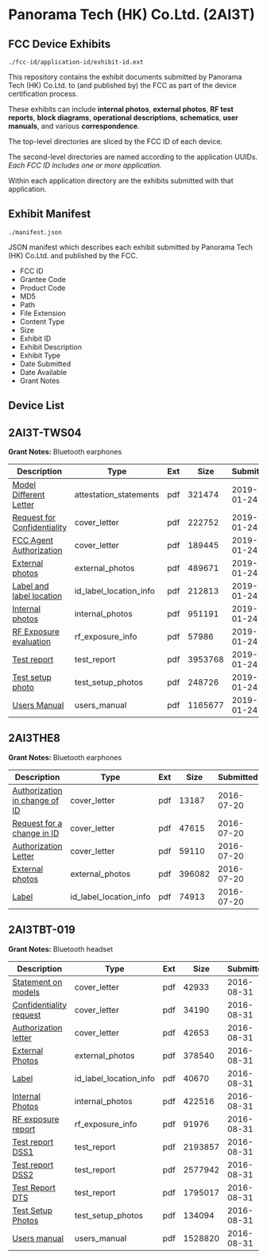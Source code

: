 # Panorama Tech (HK) Co.Ltd. (2AI3T)
## FCC Device Exhibits

```
./fcc-id/application-id/exhibit-id.ext
```

This repository contains the exhibit documents submitted by Panorama Tech (HK) Co.Ltd. to (and published by) the FCC as part of the device certification process.

These exhibits can include **internal photos**, **external photos**, **RF test reports**, **block diagrams**, **operational descriptions**, **schematics**, **user manuals**, and various **correspondence**.

The top-level directories are sliced by the FCC ID of each device.

The second-level directories are named according to the application UUIDs. *Each FCC ID includes one or more application.*

Within each application directory are the exhibits submitted with that application. 

## Exhibit Manifest

```
./manifest.json
```

JSON manifest which describes each exhibit submitted by Panorama Tech (HK) Co.Ltd. and published by the FCC.

- FCC ID
- Grantee Code
- Product Code
- MD5
- Path
- File Extension
- Content Type
- Size
- Exhibit ID
- Exhibit Description
- Exhibit Type
- Date Submitted
- Date Available
- Grant Notes

## Device List
## 2AI3T-TWS04
**Grant Notes:** Bluetooth earphones

| Description | Type | Ext | Size | Submitted | Available |
| ----------- | ---- | --- | ---- | --------- | --------- |
| [Model Different Letter](2AI3T-TWS04/484dab147afc0f893bbdb0b57975d7a6/4141871.pdf) | attestation_statements | pdf | 321474 | 2019-01-24 | 2019-01-24 |
| [Request for Confidentiality](2AI3T-TWS04/484dab147afc0f893bbdb0b57975d7a6/4141869.pdf) | cover_letter | pdf | 222752 | 2019-01-24 | 2019-01-24 |
| [FCC Agent Authorization](2AI3T-TWS04/484dab147afc0f893bbdb0b57975d7a6/4141870.pdf) | cover_letter | pdf | 189445 | 2019-01-24 | 2019-01-24 |
| [External photos](2AI3T-TWS04/484dab147afc0f893bbdb0b57975d7a6/4141872.pdf) | external_photos | pdf | 489671 | 2019-01-24 | 2019-01-24 |
| [Label and label location](2AI3T-TWS04/484dab147afc0f893bbdb0b57975d7a6/4141874.pdf) | id_label_location_info | pdf | 212813 | 2019-01-24 | 2019-01-24 |
| [Internal photos](2AI3T-TWS04/484dab147afc0f893bbdb0b57975d7a6/4141873.pdf) | internal_photos | pdf | 951191 | 2019-01-24 | 2019-01-24 |
| [RF Exposure evaluation](2AI3T-TWS04/484dab147afc0f893bbdb0b57975d7a6/4141879.pdf) | rf_exposure_info | pdf | 57986 | 2019-01-24 | 2019-01-24 |
| [Test report](2AI3T-TWS04/484dab147afc0f893bbdb0b57975d7a6/4141969.pdf) | test_report | pdf | 3953768 | 2019-01-24 | 2019-01-24 |
| [Test setup photo](2AI3T-TWS04/484dab147afc0f893bbdb0b57975d7a6/4141877.pdf) | test_setup_photos | pdf | 248726 | 2019-01-24 | 2019-01-24 |
| [Users Manual](2AI3T-TWS04/484dab147afc0f893bbdb0b57975d7a6/4141878.pdf) | users_manual | pdf | 1165677 | 2019-01-24 | 2019-01-24 |
## 2AI3THE8
**Grant Notes:** Bluetooth earphones

| Description | Type | Ext | Size | Submitted | Available |
| ----------- | ---- | --- | ---- | --------- | --------- |
| [Authorization in change of ID](2AI3THE8/dd951e60572fac264d9b2b5eb622472b/3070544.pdf) | cover_letter | pdf | 13187 | 2016-07-20 | 2016-07-20 |
| [Request for a change in ID](2AI3THE8/dd951e60572fac264d9b2b5eb622472b/3070545.pdf) | cover_letter | pdf | 47615 | 2016-07-20 | 2016-07-20 |
| [Authorization Letter](2AI3THE8/dd951e60572fac264d9b2b5eb622472b/3070547.pdf) | cover_letter | pdf | 59110 | 2016-07-20 | 2016-07-20 |
| [External photos](2AI3THE8/dd951e60572fac264d9b2b5eb622472b/3065299.pdf) | external_photos | pdf | 396082 | 2016-07-20 | 2016-07-20 |
| [Label](2AI3THE8/dd951e60572fac264d9b2b5eb622472b/3070546.pdf) | id_label_location_info | pdf | 74913 | 2016-07-20 | 2016-07-20 |
## 2AI3TBT-019
**Grant Notes:** Bluetooth headset

| Description | Type | Ext | Size | Submitted | Available |
| ----------- | ---- | --- | ---- | --------- | --------- |
| [Statement on models](2AI3TBT-019/20765e7b0d39156ce7fc1757e8b0ad84/3119109.pdf) | cover_letter | pdf | 42933 | 2016-08-31 | 2016-08-31 |
| [Confidentiality request](2AI3TBT-019/20765e7b0d39156ce7fc1757e8b0ad84/3119114.pdf) | cover_letter | pdf | 34190 | 2016-08-31 | 2016-08-31 |
| [Authorization letter](2AI3TBT-019/20765e7b0d39156ce7fc1757e8b0ad84/3119117.pdf) | cover_letter | pdf | 42653 | 2016-08-31 | 2016-08-31 |
| [External Photos](2AI3TBT-019/20765e7b0d39156ce7fc1757e8b0ad84/3119110.pdf) | external_photos | pdf | 378540 | 2016-08-31 | 2016-08-31 |
| [Label](2AI3TBT-019/20765e7b0d39156ce7fc1757e8b0ad84/3119115.pdf) | id_label_location_info | pdf | 40670 | 2016-08-31 | 2016-08-31 |
| [Internal Photos](2AI3TBT-019/20765e7b0d39156ce7fc1757e8b0ad84/3119111.pdf) | internal_photos | pdf | 422516 | 2016-08-31 | 2016-08-31 |
| [RF exposure report](2AI3TBT-019/20765e7b0d39156ce7fc1757e8b0ad84/3119116.pdf) | rf_exposure_info | pdf | 91976 | 2016-08-31 | 2016-08-31 |
| [Test report DSS1](2AI3TBT-019/20765e7b0d39156ce7fc1757e8b0ad84/3119132.pdf) | test_report | pdf | 2193857 | 2016-08-31 | 2016-08-31 |
| [Test report DSS2](2AI3TBT-019/20765e7b0d39156ce7fc1757e8b0ad84/3119134.pdf) | test_report | pdf | 2577942 | 2016-08-31 | 2016-08-31 |
| [Test Report  DTS](2AI3TBT-019/20765e7b0d39156ce7fc1757e8b0ad84/3119135.pdf) | test_report | pdf | 1795017 | 2016-08-31 | 2016-08-31 |
| [Test Setup Photos](2AI3TBT-019/20765e7b0d39156ce7fc1757e8b0ad84/3119112.pdf) | test_setup_photos | pdf | 134094 | 2016-08-31 | 2016-08-31 |
| [Users manual](2AI3TBT-019/20765e7b0d39156ce7fc1757e8b0ad84/3119113.pdf) | users_manual | pdf | 1528820 | 2016-08-31 | 2016-08-31 |
